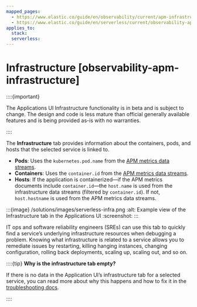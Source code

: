 ```yaml
---
mapped_pages:
  - https://www.elastic.co/guide/en/observability/current/apm-infrastructure.html
  - https://www.elastic.co/guide/en/serverless/current/observability-apm-infrastructure.html
applies_to:
  stack:
  serverless:
---
```


# Infrastructure [observability-apm-infrastructure]

::::{important}

The Applications UI Infrastructure functionality is in beta and is subject to change. The design and code is less mature than official generally available features and is being provided as-is with no warranties.

::::

The **Infrastructure** tab provides information about the containers, pods, and hosts that the selected service is linked to.

* **Pods**: Uses the `kubernetes.pod.name` from the [APM metrics data streams](/solutions/observability/apm/metrics.md).
* **Containers**: Uses the `container.id` from the [APM metrics data streams](/solutions/observability/apm/metrics.md).
* **Hosts**: If the application is containerized—​if the APM metrics documents include `container.id`—the `host.name` is used from the infrastructure data streams (filtered by `container.id`). If not, `host.hostname` is used from the APM metrics data streams.

:::{image} /solutions/images/serverless-infra.png
:alt: Example view of the Infrastructure tab in the Applications UI
:screenshot:
:::

IT ops and software reliability engineers (SREs) can use this tab to quickly find a service’s underlying infrastructure resources when debugging a problem. Knowing what infrastructure is related to a service allows you to remediate issues by restarting, killing hanging instances, changing configuration, rolling back deployments, scaling up, scaling out, and so on.

::::{tip}
**Why is the infrastructure tab empty?**

If there is no data in the Application UI’s infrastructure tab for a selected service, you can read more about why this happens and how to fix it in the [troubleshooting docs](/troubleshoot/observability/apm/common-problems.md#troubleshooting-apm-infra-data).

::::